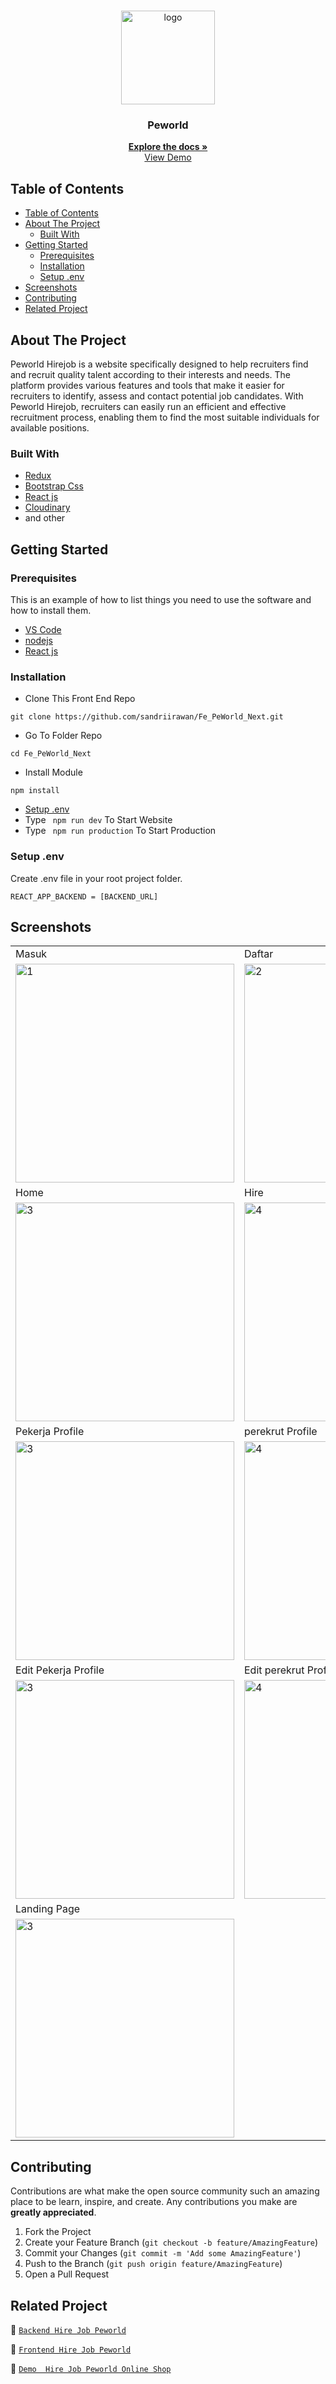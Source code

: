 <br />
<p align="center">
<div align="center">
  <img height="150" <img src="https://github.com/sandriirawan/Fe_PeWorld_Next/assets/80002249/ba9b545d-5143-4d03-8546-dad6b7c00cda" alt="logo" border="0"/>
</div>
  <h3 align="center">Peworld</h3>
  <p align="center">
    <a href="https://peworld-six.vercel.app/"><strong>Explore the docs »</strong></a>
    <br />
    <a href="https://peworld-six.vercel.app/">View Demo</a>
  </p>
</p>



<!-- TABLE OF CONTENTS -->

## Table of Contents

- [Table of Contents](#table-of-contents)
- [About The Project](#about-the-project)
  - [Built With](#built-with)
- [Getting Started](#getting-started)
  - [Prerequisites](#prerequisites)
  - [Installation](#installation)
  - [Setup .env](#setup-env)
- [Screenshots](#screenshots)
- [Contributing](#contributing)
- [Related Project](#related-project)

<!-- ABOUT THE PROJECT -->

## About The Project

Peworld Hirejob is a website specifically designed to help recruiters find and recruit quality talent according to their interests and needs. The platform provides various features and tools that make it easier for recruiters to identify, assess and contact potential job candidates. With Peworld Hirejob, recruiters can easily run an efficient and effective recruitment process, enabling them to find the most suitable individuals for available positions.

### Built With

- [Redux](https://redux.js.org/)
- [Bootstrap Css](https://getbootstrap.com/)
- [React js](https://reactjs.org/)
- [Cloudinary](https://cloudinary.com/)
- and other

<!-- GETTING STARTED -->

## Getting Started

### Prerequisites

This is an example of how to list things you need to use the software and how to install them.
- [VS Code](https://code.visualstudio.com/)
- [nodejs](https://nodejs.org/en/download/)
- [React js](https://reactjs.org/)


### Installation

- Clone This Front End Repo

```
git clone https://github.com/sandriirawan/Fe_PeWorld_Next.git
```

- Go To Folder Repo

```
cd Fe_PeWorld_Next
```

- Install Module

```
npm install
```

- <a href="#setup-env">Setup .env</a>
- Type ` npm run dev` To Start Website
- Type ` npm run production` To Start Production

### Setup .env

Create .env file in your root project folder.

```
REACT_APP_BACKEND = [BACKEND_URL]
```

<!-- ROADMAP -->



## Screenshots

<table>
     <tr>
    <td>Masuk</td>
    <td>Daftar</td>
  </tr>
 <tr>
    <td><img width="350px" src="https://github.com/sandriirawan/Fe_PeWorld_Next/assets/80002249/68492fca-98b9-483c-a1c5-382df687e2fa" border="0" alt="1" /></td>
    <td> <img width="350px" src="https://github.com/sandriirawan/Fe_PeWorld_Next/assets/80002249/393e3d7b-bae6-437f-a028-1c0223dcdd39"  border="0"  alt="2" /></td>
  </tr>

   <tr>
     <td>Home</td>
    <td>Hire</td>
  </tr>
  <tr>
    <td><img width="350px" src="https://github.com/sandriirawan/Fe_PeWorld_Next/assets/80002249/013c2be8-091d-4dd1-a889-dd9acc92bcf4" border="0" alt="3" /> </td>
     <td><img width="350px" src="https://github.com/sandriirawan/Fe_PeWorld_Next/assets/80002249/a546fe9b-dae5-4157-add8-6fef08fd6698"  border="0" alt="4" /></td>
  </tr>
   <tr>
    <td>Pekerja Profile</td>
     <td>perekrut Profile</td>
  </tr>
    <td><img width="350px" src="https://github.com/sandriirawan/Fe_PeWorld_Next/assets/80002249/df1ccecf-64f8-49e1-8176-3cbeea787c2c" border="0" alt="3" /> </td>
     <td><img width="350px" src="https://github.com/sandriirawan/Fe_PeWorld_Next/assets/80002249/a19e5b9e-c24b-45fa-a894-8ddf19aac861"  border="0" alt="4" /></td>
  </tr>
   <tr>
    <td>Edit Pekerja Profile</td>
     <td>Edit perekrut Profile</td>
  </tr>
  <tr>
    <td><img width="350px"  src="https://github.com/sandriirawan/Fe_PeWorld_Next/assets/80002249/d2d5386e-9ac4-496b-a37a-d33ae7df38d2" border="0" alt="3" /> </td>
     <td><img width="350px"  src="https://github.com/sandriirawan/Fe_PeWorld_Next/assets/80002249/1ea1aba5-93aa-473f-8fd4-54acc1988613"  border="0" alt="4" /></td>
  </tr>
  <tr>
    <td>Landing Page</td>
  </tr>
  <tr>
    <td><img width="350px" src="https://github.com/sandriirawan/Fe_PeWorld_Next/assets/80002249/7ed5a44f-9dc2-42d1-9f23-178f7829c8bd"  border="0" alt="3" /> </td>
  </tr>
 
</table>

<!-- CONTRIBUTING -->

## Contributing



Contributions are what make the open source community such an amazing place to be learn, inspire, and create. Any contributions you make are **greatly appreciated**.

1. Fork the Project
2. Create your Feature Branch (`git checkout -b feature/AmazingFeature`)
3. Commit your Changes (`git commit -m 'Add some AmazingFeature'`)
4. Push to the Branch (`git push origin feature/AmazingFeature`)
5. Open a Pull Request

## Related Project

:rocket: [`Backend Hire Job Peworld`](https://github.com/sandriirawan/Be_PeWorld)

:rocket: [`Frontend Hire Job Peworld`](https://github.com/sandriirawan/Fe_PeWorld_Next)

:rocket: [`Demo  Hire Job Peworld Online Shop`](https://peworld-six.vercel.app/)
